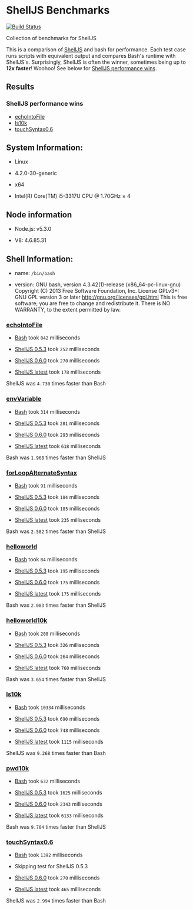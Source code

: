 # ShellJS Benchmarks

[![Build Status](https://travis-ci.org/shelljs/benchmarks.svg?branch=master)](https://travis-ci.org/shelljs/benchmarks)

Collection of benchmarks for ShellJS

This is a comparison of [ShellJS]() and bash for performance. Each test case
runs scripts with equivalent output and compares Bash's runtime with ShellJS's.
Surprisingly, ShellJS is often the winner, sometimes being up to **12x faster**!
Woohoo! See below for [ShellJS performance wins](#shelljs-performance-wins).

## Results

### ShellJS performance wins

 - [echoIntoFile](test/echoIntoFile)
 - [ls10k](test/ls10k)
 - [touchSyntax0.6](test/touchSyntax0.6)

## System Information:

 - Linux

 - 4.2.0-30-generic

 - x64

 - Intel(R) Core(TM) i5-3317U CPU @ 1.70GHz × 4

## Node information

 - Node.js: v5.3.0

 - V8: 4.6.85.31



## Shell Information:

 - name: `/bin/bash`

 - version: GNU bash, version 4.3.42(1)-release (x86_64-pc-linux-gnu)
Copyright (C) 2013 Free Software Foundation, Inc.
License GPLv3+: GNU GPL version 3 or later <http://gnu.org/licenses/gpl.html>
This is free software; you are free to change and redistribute it.
There is NO WARRANTY, to the extent permitted by law.


### [echoIntoFile](test/echoIntoFile)

 - [Bash](test/echoIntoFile/echoIntoFile.sh) took `842` milliseconds

 - [ShellJS 0.5.3](test/echoIntoFile/echoIntoFile.js) took `252` milliseconds

 - [ShellJS 0.6.0](test/echoIntoFile/echoIntoFile.js) took `270` milliseconds

 - [ShellJS latest](test/echoIntoFile/echoIntoFile.js) took `178` milliseconds

ShellJS was `4.730` times faster than Bash

### [envVariable](test/envVariable)

 - [Bash](test/envVariable/envVar.sh) took `314` milliseconds

 - [ShellJS 0.5.3](test/envVariable/envVar.js) took `281` milliseconds

 - [ShellJS 0.6.0](test/envVariable/envVar.js) took `293` milliseconds

 - [ShellJS latest](test/envVariable/envVar.js) took `618` milliseconds

Bash was `1.968` times faster than ShellJS

### [forLoopAlternateSyntax](test/forLoopAlternateSyntax)

 - [Bash](test/forLoopAlternateSyntax/helloworld10k.sh) took `91` milliseconds

 - [ShellJS 0.5.3](test/forLoopAlternateSyntax/helloworld10k.js) took `184` milliseconds

 - [ShellJS 0.6.0](test/forLoopAlternateSyntax/helloworld10k.js) took `185` milliseconds

 - [ShellJS latest](test/forLoopAlternateSyntax/helloworld10k.js) took `235` milliseconds

Bash was `2.582` times faster than ShellJS

### [helloworld](test/helloworld)

 - [Bash](test/helloworld/helloworld.sh) took `84` milliseconds

 - [ShellJS 0.5.3](test/helloworld/helloworld.js) took `195` milliseconds

 - [ShellJS 0.6.0](test/helloworld/helloworld.js) took `175` milliseconds

 - [ShellJS latest](test/helloworld/helloworld.js) took `175` milliseconds

Bash was `2.083` times faster than ShellJS

### [helloworld10k](test/helloworld10k)

 - [Bash](test/helloworld10k/helloworld10k.sh) took `208` milliseconds

 - [ShellJS 0.5.3](test/helloworld10k/helloworld10k.js) took `326` milliseconds

 - [ShellJS 0.6.0](test/helloworld10k/helloworld10k.js) took `264` milliseconds

 - [ShellJS latest](test/helloworld10k/helloworld10k.js) took `760` milliseconds

Bash was `3.654` times faster than ShellJS

### [ls10k](test/ls10k)

 - [Bash](test/ls10k/ls10k.sh) took `10334` milliseconds

 - [ShellJS 0.5.3](test/ls10k/ls10k.js) took `690` milliseconds

 - [ShellJS 0.6.0](test/ls10k/ls10k.js) took `748` milliseconds

 - [ShellJS latest](test/ls10k/ls10k.js) took `1115` milliseconds

ShellJS was `9.268` times faster than Bash

### [pwd10k](test/pwd10k)

 - [Bash](test/pwd10k/path10k.sh) took `632` milliseconds

 - [ShellJS 0.5.3](test/pwd10k/path10k.js) took `1625` milliseconds

 - [ShellJS 0.6.0](test/pwd10k/path10k.js) took `2343` milliseconds

 - [ShellJS latest](test/pwd10k/path10k.js) took `6133` milliseconds

Bash was `9.704` times faster than ShellJS

### [touchSyntax0.6](test/touchSyntax0.6)

 - [Bash](test/touchSyntax0.6/touchrm10k.sh) took `1392` milliseconds

 - Skipping test for ShellJS 0.5.3

 - [ShellJS 0.6.0](test/touchSyntax0.6/touchrm10k.js) took `270` milliseconds

 - [ShellJS latest](test/touchSyntax0.6/touchrm10k.js) took `465` milliseconds

ShellJS was `2.994` times faster than Bash